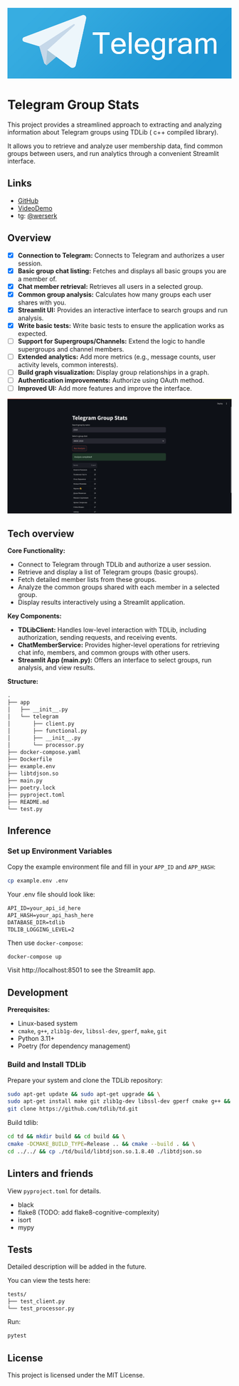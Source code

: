 ![telegram.png](assets/telegram.png)

# Telegram Group Stats

This project provides a streamlined approach to extracting and analyzing information about Telegram groups using TDLib (
c++ compiled library).

It allows you to retrieve and analyze user membership data, find common groups between users, and run analytics through
a convenient Streamlit interface.

## Links

- [GitHub](https://github.com/werserk/telegram_group_stats)
- [VideoDemo](https://drive.google.com/file/d/1bnfRz6lTo-szwSJitRH16emSjPoy-fiH/view?usp=sharing)
- tg: [@werserk](https://t.me/werserk)

## Overview

- [x] **Connection to Telegram:** Connects to Telegram and authorizes a user session.
- [x] **Basic group chat listing:** Fetches and displays all basic groups you are a member of.
- [x] **Chat member retrieval:** Retrieves all users in a selected group.
- [x] **Common group analysis:** Calculates how many groups each user shares with you.
- [x] **Streamlit UI:** Provides an interactive interface to search groups and run analysis.
- [x] **Write basic tests:** Write basic tests to ensure the application works as expected.
- [ ] **Support for Supergroups/Channels:** Extend the logic to handle supergroups and channel members.
- [ ] **Extended analytics:** Add more metrics (e.g., message counts, user activity levels, common interests).
- [ ] **Build graph visualization:** Display group relationships in a graph.
- [ ] **Authentication improvements:** Authorize using OAuth method.
- [ ] **Improved UI:** Add more features and improve the interface.

![demo.png](assets/demo.png)

## Tech overview

**Core Functionality:**

- Connect to Telegram through TDLib and authorize a user session.
- Retrieve and display a list of Telegram groups (basic groups).
- Fetch detailed member lists from these groups.
- Analyze the common groups shared with each member in a selected group.
- Display results interactively using a Streamlit application.

**Key Components:**

- **TDLibClient:** Handles low-level interaction with TDLib, including authorization, sending requests, and receiving
  events.
- **ChatMemberService:** Provides higher-level operations for retrieving chat info, members, and common groups with
  other users.
- **Streamlit App (main.py):** Offers an interface to select groups, run analysis, and view results.

**Structure:**

```
.
├── app
│   ├── __init__.py
│   └── telegram
│       ├── client.py
│       ├── functional.py
│       ├── __init__.py
│       └── processor.py
├── docker-compose.yaml
├── Dockerfile
├── example.env
├── libtdjson.so
├── main.py
├── poetry.lock
├── pyproject.toml
├── README.md
└── test.py
```

## Inference

### Set up Environment Variables

Copy the example environment file and fill in your `APP_ID` and `APP_HASH`:

```bash
cp example.env .env
```

Your .env file should look like:

```
API_ID=your_api_id_here
API_HASH=your_api_hash_here
DATABASE_DIR=tdlib
TDLIB_LOGGING_LEVEL=2
```

Then use `docker-compose`:

```bash
docker-compose up
```

Visit http://localhost:8501 to see the Streamlit app.

## Development

**Prerequisites:**

- Linux-based system
- `cmake`, `g++`, `zlib1g-dev`, `libssl-dev`, `gperf`, `make`, `git`
- Python 3.11+
- Poetry (for dependency management)

### Build and Install TDLib

Prepare your system and clone the TDLib repository:

```bash
sudo apt-get update && sudo apt-get upgrade && \
sudo apt-get install make git zlib1g-dev libssl-dev gperf cmake g++ && \
git clone https://github.com/tdlib/td.git
```

Build tdlib:

```bash
cd td && mkdir build && cd build && \
cmake -DCMAKE_BUILD_TYPE=Release .. && cmake --build . && \
cd ../../ && cp ./td/build/libtdjson.so.1.8.40 ./libtdjson.so
```

## Linters and friends

View `pyproject.toml` for details.

* black
* flake8 (TODO: add flake8-cognitive-complexity)
* isort
* mypy

## Tests

Detailed description will be added in the future.

You can view the tests here:

```
tests/
├── test_client.py
└── test_processor.py
```

Run:

```bash
pytest
```

## License

This project is licensed under the MIT License.
